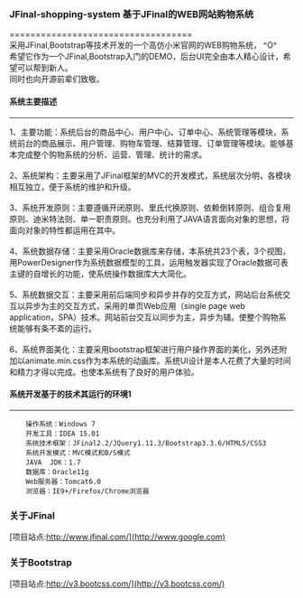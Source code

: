 ### JFinal-shopping-system 基于JFinal的WEB网站购物系统
===================================  
采用JFinal,Bootstrap等技术开发的一个高仿小米官网的WEB购物系统， ^O^ <br/>
希望它作为一个JFinal,Bootstrap入门的DEMO，后台UI完全由本人精心设计，希望可以帮到新人。<br/>
同时也向开源前辈们致敬。 

#### 系统主要描述 
-----------------------------------  
1、主要功能：系统后台的商品中心、用户中心、订单中心、系统管理等模块，系统前台的商品展示、用户管理、购物车管理、结算管理、订单管理等模块。能够基本完成整个购物系统的分析、运营、管理、统计的需求。<br/><br/>
2、系统架构：主要采用了JFinal框架的MVC的开发模式，系统层次分明，各模块相互独立，便于系统的维护和升级。<br/><br/>
3、系统开发原则：主要遵循开闭原则、里氏代换原则、依赖倒转原则、组合复用原则、迪米特法则、单一职责原则。也充分利用了JAVA语言面向对象的思想，将面向对象的特性都运用在其中。<br/><br/>
4、系统数据存储：主要采用Oracle数据库来存储，本系统共23个表，3个视图，用PowerDesigner作为系统数据模型的工具，运用触发器实现了Oracle数据可表主键的自增长的功能，使系统操作数据库大大简化。<br/><br/>
5、系统数据交互：主要采用前后端同步和异步并存的交互方式，网站后台系统交互以异步为主的交互方式，采用的单页Web应用（single page web application，SPA）技术。网站前台交互以同步为主，异步为辅。使整个购物系统能够有条不紊的运行。<br/><br/>
6、系统界面美化：主要采用bootstrap框架进行用户操作界面的美化，另外还附加以animate.min.css作为本系统的动画库。系统UI设计是本人花费了大量的时间和精力才得以完成。也使本系统有了良好的用户体验。<br/>

#### 系统开发基于的技术其运行的环境1
----------------------------------- 
        操作系统：Windows 7
        开发工具：IDEA 15.01
        系统技术框架：JFinal2.2/JQuery1.11.3/Bootstrap3.3.6/HTML5/CSS3
        系统开发模式：MVC模式和B/S模式
        JAVA  JDK：1.7
        数据库：Oracle11g
        Web服务器：Tomcat6.0
        浏览器：IE9+/Firefox/Chrome浏览器

### 关于JFinal  
[项目站点:http://www.jfinal.com/](http://www.google.com)<br/> 
        
### 关于Bootstrap
[项目站点:http://v3.bootcss.com/](http://v3.bootcss.com/)<br/>
